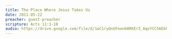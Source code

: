 ```yaml
---
title: The Place Where Jesus Takes Us
date: 2011-05-22
preacher: guest-preacher
scripture: Acts 11:1-18
audio: https://drive.google.com/file/d/1wC1ryQnUFeonb0RKEr3_AqxYCC56EkMV/view
---
```

